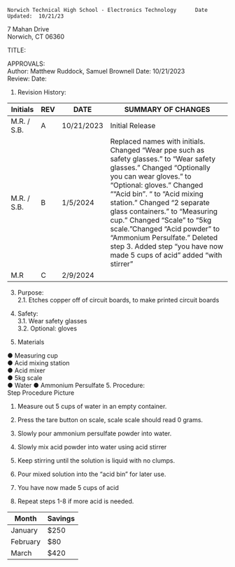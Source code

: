 	Norwich Technical High School - Electronics Technology    	Date Updated:  10/21/23  
7 Mahan Drive  
Norwich, CT 06360  
  
  
TITLE:  
  
APPROVALS:   
	Author: Matthew Ruddock, Samuel Brownell  	Date: 10/21/2023  	  
	Review:  	  	Date:    
  
1.	Revision History:

|Initials    |	REV  |	DATE  	     |   SUMMARY OF CHANGES                                              |
|------------|--------|----------------|--------------------------------------------------------------------|
|M.R. / S.B. | 	A  |	10/21/2023  |	Initial Release                                                  |
|M.R. / S.B. | 	B  |	1/5/2024  |	Replaced names with initials. Changed “Wear ppe such as safety glasses.” to “Wear safety glasses.” Changed “Optionally you can wear gloves.” to “Optional: gloves.” Changed ““Acid bin”. “ to  “Acid mixing station.” Changed “2 separate glass containers.” to “Measuring cup.” Changed “Scale” to “5kg scale.”Changed “Acid powder” to “Ammonium Persulfate.” Deleted step 3. Added step “you have now made 5 cups of acid” added “with stirrer”	 |
|M.R         |  C  | 2/9/2024    |                                        |                                	
  
3.	Purpose:  
2.1.	Etches copper off of circuit boards, to make printed circuit boards  
  
4.	Safety:  
3.1.	Wear safety glasses  
3.2.	Optional: gloves  
  
5.	Materials 
   
●	Measuring cup  
●	Acid mixing station  
●	Acid mixer  
●	5kg scale  
●	Water  ● Ammonium Persulfate 
5.	Procedure:  
Step  	Procedure  	Picture  
1. 	 Measure out 5 cups of water in an empty container.  	   
2. 	 Press the tare button on scale, scale scale should read 0 grams.  	   
3. 	 Slowly pour ammonium persulfate powder into water.  	   
 
4. 	 Slowly mix acid powder into water using acid stirrer  	   
5. 	 Keep stirring until the solution is liquid with no clumps.  	   
6. 	 Pour mixed solution into the “acid bin” for later use.  	   
7. 	 You have now made 5 cups of acid  	  
8. 	 Repeat steps 1-8 if more acid is needed.  	  




  | Month    | Savings |
| -------- | ------- |
| January  | $250    |
| February | $80     |
| March    | $420    |
